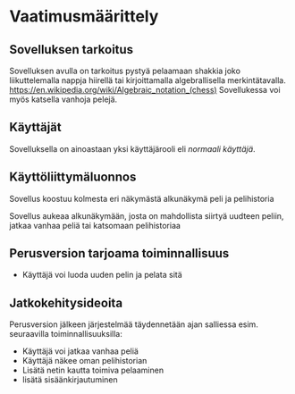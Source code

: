 # Vaatimusmäärittely

## Sovelluksen tarkoitus

Sovelluksen avulla on tarkoitus pystyä pelaamaan shakkia joko liikuttelemalla nappja hiirellä tai kirjoittamalla algebrallisella merkintätavalla.
https://en.wikipedia.org/wiki/Algebraic_notation_(chess)
Sovellukessa voi myös katsella vanhoja pelejä.

## Käyttäjät

Sovelluksella on ainoastaan yksi käyttäjärooli eli _normaali käyttäjä_.

## Käyttöliittymäluonnos

Sovellus koostuu kolmesta eri näkymästä alkunäkymä peli ja pelihistoria


Sovellus aukeaa alkunäkymään, josta on mahdollista siirtyä uudteen peliin, jatkaa vanhaa peliä tai katsomaan pelihistoriaa

## Perusversion tarjoama toiminnallisuus

- Käyttäjä voi luoda uuden pelin ja pelata sitä

## Jatkokehitysideoita

Perusversion jälkeen järjestelmää täydennetään ajan salliessa esim. seuraavilla toiminnallisuuksilla:

- Käyttäjä voi jatkaa vanhaa peliä
- Käyttäjä näkee oman pelihistorian
- Lisätä netin kautta toimiva pelaaminen
- lisätä sisäänkirjautuminen